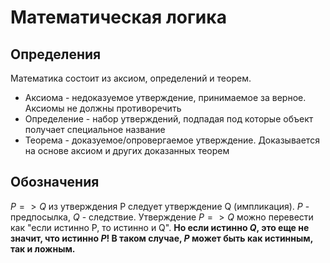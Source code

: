 # Математическая логика
## Определения
Математика состоит из аксиом, определений и теорем.
- Аксиома - недоказуемое утверждение, принимаемое за верное. Аксиомы не должны противоречить
- Определение - набор утверждений, подпадая под которые объект получает специальное название
- Теорема - доказуемое/опровергаемое утверждение. Доказывается на основе аксиом и других доказанных теорем

## Обозначения
$P => Q$ из утверждения P следует утверждение Q (импликация). $P$ - предпосылка, $Q$ - следствие. Утверждение $P => Q$ можно перевести как "если истинно P, то истинно и Q". **Но если истинно $Q$, это еще не значит, что истинно $P$! В таком случае, $P$ может быть как истинным, так и ложным.**

